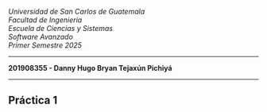 *Universidad de San Carlos de Guatemala*  
*Facultad de Ingenieria*  
*Escuela de Ciencias y Sistemas*  
*Software Avanzado*  
*Primer Semestre 2025*  
___
**201908355 - Danny Hugo Bryan Tejaxún Pichiyá**  
___
## **Práctica 1**  